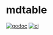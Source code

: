 # mdtable

[![godoc](https://pkg.go.dev/badge/github.com/willabides/mdtable.svg)](https://pkg.go.dev/github.com/willabides/mdtable)
[![ci](https://github.com/WillAbides/mdtable/workflows/ci/badge.svg?branch=main&event=push)](https://github.com/WillAbides/mdtable/actions?query=workflow%3Aci+branch%3Amain+event%3Apush)
